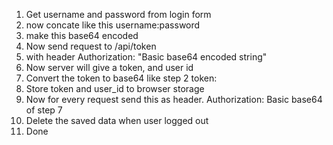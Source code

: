 1. Get username and password from login form
2. now concate like this username:password
3. make this base64 encoded
4. Now send request to /api/token
5. with header Authorization: "Basic base64 encoded string"
6. Now server will give a token, and user id
7. Convert the token to base64 like step 2
    token:
8. Store token and user_id to browser storage
9. Now for every request send this as header.
    Authorization: Basic base64 of step 7
10. Delete the saved data when user logged out
11. Done